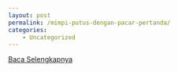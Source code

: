 ```yaml
---
layout: post
permalink: /mimpi-putus-dengan-pacar-pertanda/
categories:
    - Uncategorized
---
```


[Baca Selengkapnya](/07)